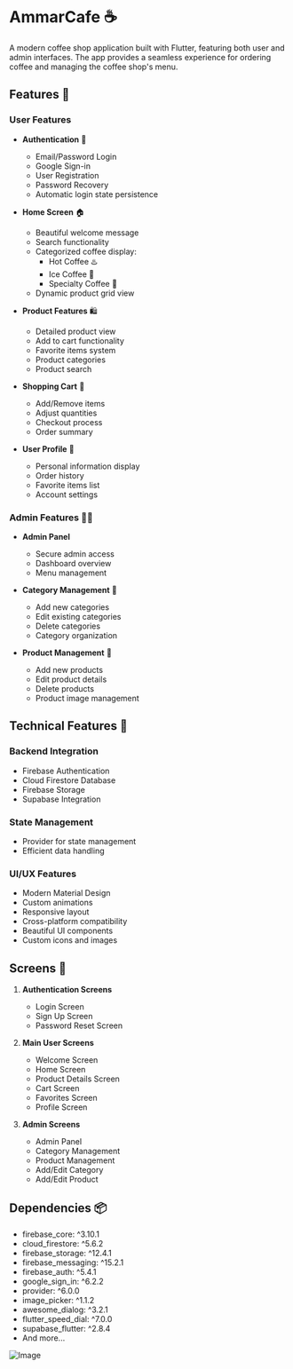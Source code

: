 # AmmarCafe ☕

A modern coffee shop application built with Flutter, featuring both user and admin interfaces. The app provides a seamless experience for ordering coffee and managing the coffee shop's menu.

## Features 🌟

### User Features
- **Authentication** 🔐
  - Email/Password Login
  - Google Sign-in
  - User Registration
  - Password Recovery
  - Automatic login state persistence

- **Home Screen** 🏠
  - Beautiful welcome message
  - Search functionality
  - Categorized coffee display:
    - Hot Coffee ♨️
    - Ice Coffee 🧊
    - Specialty Coffee 🌟
  - Dynamic product grid view

- **Product Features** 🛍️
  - Detailed product view
  - Add to cart functionality
  - Favorite items system
  - Product categories
  - Product search

- **Shopping Cart** 🛒
  - Add/Remove items
  - Adjust quantities
  - Checkout process
  - Order summary

- **User Profile** 👤
  - Personal information display
  - Order history
  - Favorite items list
  - Account settings

### Admin Features 👨‍💼
- **Admin Panel** 
  - Secure admin access
  - Dashboard overview
  - Menu management

- **Category Management** 📁
  - Add new categories
  - Edit existing categories
  - Delete categories
  - Category organization

- **Product Management** 📝
  - Add new products
  - Edit product details
  - Delete products
  - Product image management

## Technical Features 🔧

### Backend Integration
- Firebase Authentication
- Cloud Firestore Database
- Firebase Storage
- Supabase Integration

### State Management
- Provider for state management
- Efficient data handling

### UI/UX Features
- Modern Material Design
- Custom animations
- Responsive layout
- Cross-platform compatibility
- Beautiful UI components
- Custom icons and images

## Screens 📱

1. **Authentication Screens**
   - Login Screen
   - Sign Up Screen
   - Password Reset Screen

2. **Main User Screens**
   - Welcome Screen
   - Home Screen
   - Product Details Screen
   - Cart Screen
   - Favorites Screen
   - Profile Screen

3. **Admin Screens**
   - Admin Panel
   - Category Management
   - Product Management
   - Add/Edit Category
   - Add/Edit Product

## Dependencies 📦

- firebase_core: ^3.10.1
- cloud_firestore: ^5.6.2
- firebase_storage: ^12.4.1
- firebase_messaging: ^15.2.1
- firebase_auth: ^5.4.1
- google_sign_in: ^6.2.2
- provider: ^6.0.0
- image_picker: ^1.1.2
- awesome_dialog: ^3.2.1
- flutter_speed_dial: ^7.0.0
- supabase_flutter: ^2.8.4
- And more...

![Image](https://github.com/user-attachments/assets/abf7f42f-46cd-445a-a290-ccc1458d39aa)


